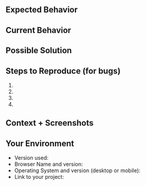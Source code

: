 <!--- Provide a general summary of the issue in the Title above -->
## Expected Behavior
<!--- If you're describing a bug, tell us what should happen -->
<!--- If you're suggesting a change/improvement, tell us how it should work -->
## Current Behavior
<!--- If describing a bug, tell us what happens instead of the expected behavior -->
<!--- If suggesting a change/improvement, explain the difference from current behavior -->
## Possible Solution
<!--- Not obligatory, but suggest a fix/reason for the bug, -->
<!--- or ideas how to implement the addition or change -->
## Steps to Reproduce (for bugs)
<!--- Provide a link to a live example, or an unambiguous set of steps to -->
<!--- reproduce this bug. Include code to reproduce, if relevant -->
1.
2.
3.
4.
## Context + Screenshots
<!--- How has this issue affected you? What are you trying to accomplish? -->
<!--- Providing context helps us come up with a solution that is most useful in the real world -->
## Your Environment
<!--- Include as many relevant details about the environment you experienced the bug in -->
* Version used:
* Browser Name and version:
* Operating System and version (desktop or mobile):
* Link to your project:
